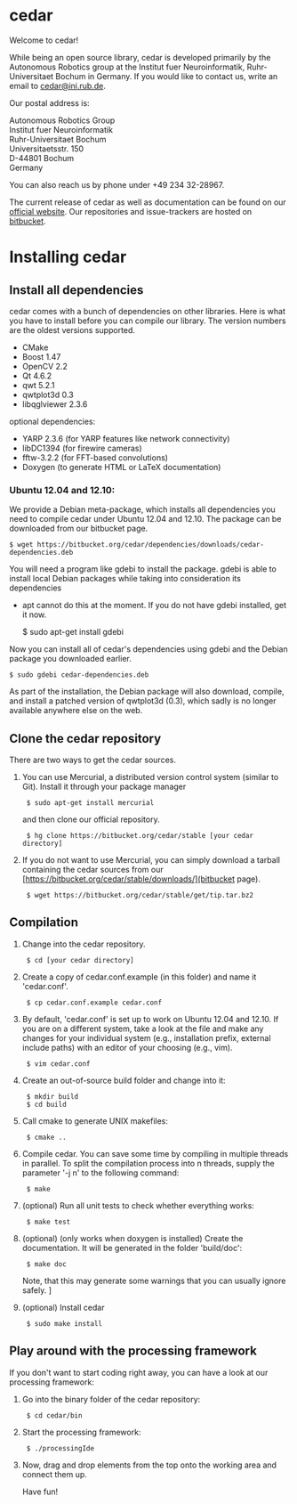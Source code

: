<!---

#===============================================================================
#
#
#   Copyright 2011, 2012 Institut fuer Neuroinformatik,
#                        Ruhr-Universitaet Bochum,
#                        Germany
# 
#   This file is part of cedar.
#
#   cedar is free software: you can redistribute it and/or modify it under
#   the terms of the GNU Lesser General Public License as published by the
#   Free Software Foundation, either version 3 of the License, or (at your
#   option) any later version.
#
#   cedar is distributed in the hope that it will be useful, but WITHOUT ANY
#   WARRANTY; without even the implied warranty of MERCHANTABILITY or
#   FITNESS FOR A PARTICULAR PURPOSE. See the GNU Lesser General Public
#   License for more details.
#
#   You should have received a copy of the GNU Lesser General Public License
#   along with cedar. If not, see <http://www.gnu.org/licenses/>.
#
#===============================================================================
#
#   Institute:   Ruhr-Universitaet Bochum
#                Institut fuer Neuroinformatik
#
#   File:        readme.md
#
#   Maintainer:  Mathis Richter
#   Email:       mathis.richter@ini.rub.de
#   Date:        2011 11 12
#
#   Description: Cedar readme file
#
#   Credits:
#
#===============================================================================

-->

# cedar

Welcome to cedar!

While being an open source library, cedar is developed primarily by the
Autonomous Robotics group at the Institut fuer Neuroinformatik,
Ruhr-Universitaet Bochum in Germany. If you would like to contact us, write an
email to cedar@ini.rub.de.

Our postal address is:

Autonomous Robotics Group  
Institut fuer Neuroinformatik  
Ruhr-Universitaet Bochum  
Universitaetsstr. 150  
D-44801 Bochum  
Germany

You can also reach us by phone under +49 234 32-28967.

The current release of cedar as well as documentation can be found on our [official website](http://cedar.ini.rub.de/). Our repositories and issue-trackers are hosted on [bitbucket](https://bitbucket.org/cedar).

# Installing cedar

## Install all dependencies
cedar comes with a bunch of dependencies on other libraries. Here is what you
have to install before you can compile our library. The version numbers are
the oldest versions supported.

* CMake
* Boost 1.47
* OpenCV 2.2
* Qt 4.6.2
* qwt 5.2.1
* qwtplot3d 0.3
* libqglviewer 2.3.6

optional dependencies:

* YARP 2.3.6 (for YARP features like network connectivity)
* libDC1394 (for firewire cameras)
* fftw-3.2.2 (for FFT-based convolutions)
* Doxygen (to generate HTML or LaTeX documentation)

### Ubuntu 12.04 and 12.10:
We provide a Debian meta-package, which installs all dependencies you need
to compile cedar under Ubuntu 12.04 and 12.10. The package can be downloaded
from our bitbucket page.

    $ wget https://bitbucket.org/cedar/dependencies/downloads/cedar-dependencies.deb

You will need a program like gdebi to install the package. gdebi is able to
install local Debian packages while taking into consideration its dependencies
- apt cannot do this at the moment. If you do not have gdebi installed, get it
now.

    $ sudo apt-get install gdebi

Now you can install all of cedar's dependencies using gdebi and the Debian
package you downloaded earlier.

    $ sudo gdebi cedar-dependencies.deb

As part of the installation, the Debian package will also download, compile,
and install a patched version of qwtplot3d (0.3), which sadly is no longer
available anywhere else on the web.


## Clone the cedar repository

There are two ways to get the cedar sources.

1. You can use Mercurial, a distributed version control system (similar to
Git). Install it through your package manager

        $ sudo apt-get install mercurial

    and then clone our official repository.

        $ hg clone https://bitbucket.org/cedar/stable [your cedar directory]

2. If you do not want to use Mercurial, you can simply download a tarball
containing the cedar sources from our [https://bitbucket.org/cedar/stable/downloads/](bitbucket page).

        $ wget https://bitbucket.org/cedar/stable/get/tip.tar.bz2


## Compilation

1. Change into the cedar repository.

        $ cd [your cedar directory]

2. Create a copy of cedar.conf.example (in this folder) and name it
   'cedar.conf'.

        $ cp cedar.conf.example cedar.conf

3. By default, 'cedar.conf' is set up to work on Ubuntu 12.04 and 12.10. If you
   are on a different system, take a look at the file and make any changes for
   your individual system (e.g., installation prefix, external include paths)
   with an editor of your choosing (e.g., vim).

        $ vim cedar.conf

4. Create an out-of-source build folder and change into it:

        $ mkdir build
        $ cd build 

5. Call cmake to generate UNIX makefiles:

        $ cmake ..

6. Compile cedar. You can save some time by compiling in multiple threads in
   parallel. To split the compilation process into n threads, supply the
   parameter '-j n' to the following command:

        $ make

7. (optional) Run all unit tests to check whether everything works:

        $ make test

8. (optional) (only works when doxygen is installed) Create the documentation. It
   will be generated in the folder 'build/doc':

        $ make doc

   Note, that this may generate some warnings that you can usually ignore
   safely.
]

7. (optional) Install cedar

        $ sudo make install


## Play around with the processing framework

If you don't want to start coding right away, you can have a look at our
processing framework:

1. Go into the binary folder of the cedar repository:

        $ cd cedar/bin

2. Start the processing framework:

        $ ./processingIde

3. Now, drag and drop elements from the top onto the working area and connect
   them up.

   Have fun!

